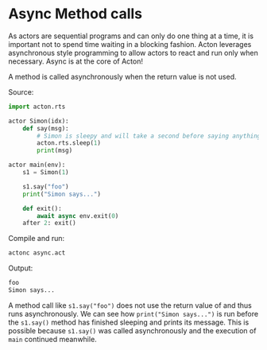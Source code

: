 # Async Method calls

As actors are sequential programs and can only do one thing at a time, it is important not to spend time waiting in a blocking fashion. Acton leverages asynchronous style programming to allow actors to react and run only when necessary. Async is at the core of Acton!

A method is called asynchronously when the return value is not used.

Source:
```python
import acton.rts

actor Simon(idx):
    def say(msg):
        # Simon is sleepy and will take a second before saying anything
        acton.rts.sleep(1)
        print(msg)

actor main(env):
    s1 = Simon(1)

    s1.say("foo")
    print("Simon says...")

    def exit():
        await async env.exit(0)
    after 2: exit()
```

Compile and run:
```sh
actonc async.act
```

Output:
```sh
foo
Simon says...
```

A method call like `s1.say("foo")` does not use the return value of and thus runs asynchronously. We can see how `print("Simon says...")` is run before the `s1.say()` method has finished sleeping and prints its message. This is possible because `s1.say()` was called asynchronously and the execution of `main` continued meanwhile.
